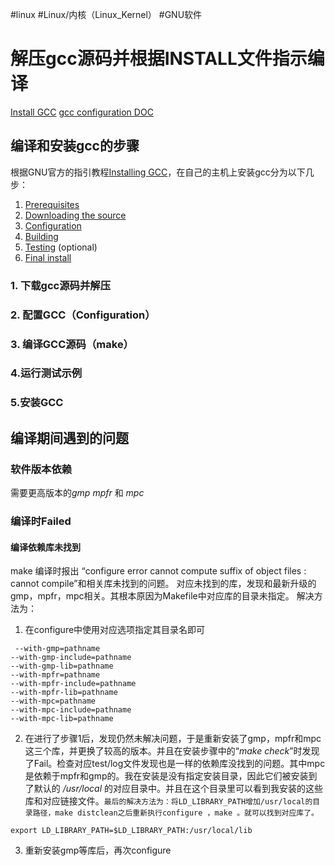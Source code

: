 #linux #Linux/内核（Linux_Kernel） #GNU软件
# 解压gcc源码并根据INSTALL文件指示编译
[Install GCC](https://gcc.gnu.org/install/)
[gcc configuration DOC](https://gcc.gnu.org/install/configure.html)
## 编译和安装gcc的步骤
根据GNU官方的指引教程[Installing GCC](https://gcc.gnu.org/install/)，在自己的主机上安装gcc分为以下几步：
1.  [Prerequisites](https://gcc.gnu.org/install/prerequisites.html)
2.  [Downloading the source](https://gcc.gnu.org/install/download.html)
3.  [Configuration](https://gcc.gnu.org/install/configure.html)
4.  [Building](https://gcc.gnu.org/install/build.html)
5.  [Testing](https://gcc.gnu.org/install/test.html) (optional)
6.  [Final install](https://gcc.gnu.org/install/finalinstall.html)
### 1. 下载gcc源码并解压
### 2. 配置GCC（Configuration）
### 3. 编译GCC源码（make）
### 4.运行测试示例
### 5.安装GCC
## 编译期间遇到的问题
### 软件版本依赖
需要更高版本的*gmp* *mpfr* 和 *mpc*

### 编译时Failed 
#### 编译依赖库未找到
make 编译时报出 “configure error cannot compute suffix of object files : cannot compile”和相关库未找到的问题。
对应未找到的库，发现和最新升级的gmp，mpfr，mpc相关。其根本原因为Makefile中对应库的目录未指定。
解决方法为：
1. 在configure中使用对应选项指定其目录名即可

```shell
 --with-gmp=pathname
--with-gmp-include=pathname
--with-gmp-lib=pathname
--with-mpfr=pathname
--with-mpfr-include=pathname
--with-mpfr-lib=pathname
--with-mpc=pathname
--with-mpc-include=pathname
--with-mpc-lib=pathname
```

2. 在进行了步骤1后，发现仍然未解决问题，于是重新安装了gmp，mpfr和mpc这三个库，并更换了较高的版本。并且在安装步骤中的“*make check*”时发现了Fail。检查对应test/log文件发现也是一样的依赖库没找到的问题。其中mpc是依赖于mpfr和gmp的。我在安装是没有指定安装目录，因此它们被安装到了默认的 */usr/local* 的对应目录中。并且在这个目录里可以看到我安装的这些库和对应链接文件。`最后的解决方法为：将LD_LIBRARY_PATH增加/usr/local的目录路径，make distclean之后重新执行configure ，make 。就可以找到对应库了。`

```shell
export LD_LIBRARY_PATH=$LD_LIBRARY_PATH:/usr/local/lib
```
3. 重新安装gmp等库后，再次configure
